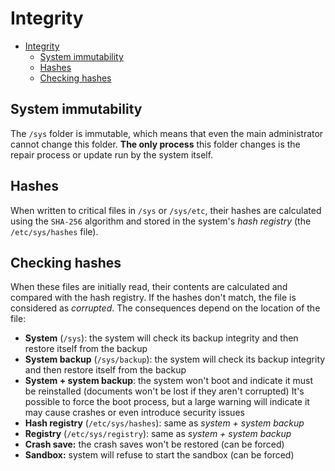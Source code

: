 # Integrity
- [Integrity](#integrity)
  - [System immutability](#system-immutability)
  - [Hashes](#hashes)
  - [Checking hashes](#checking-hashes)

## System immutability
The `/sys` folder is immutable, which means that even the
main administrator cannot change this folder. **The only process**
this folder changes is the repair process or update run by the system itself.

## Hashes
When written to critical files in `/sys` or `/sys/etc`,
their hashes are calculated using the `SHA-256` algorithm and stored in
the system's *hash registry* (the `/etc/sys/hashes` file).

## Checking hashes
When these files are initially read, their contents are calculated
and compared with the hash registry. If the hashes don't match,
the file is considered as *corrupted*. The consequences depend on the location
of the file:

- **System** (`/sys`): the system will check its backup integrity and then restore itself from the backup
- **System backup** (`/sys/backup`): the system will check its backup integrity and then restore itself from the backup
- **System + system backup**: the system won't boot and indicate it must be reinstalled (documents won't be lost if they aren't corrupted) It's possible to force the boot process, but a large warning will indicate it may cause crashes or even introduce security issues
- **Hash registry** (`/etc/sys/hashes`): same as *system + system backup*
- **Registry** (`/etc/sys/registry`): same as *system + system backup*
- **Crash save:** the crash saves won't be restored (can be forced)
- **Sandbox:** system will refuse to start the sandbox (can be forced)